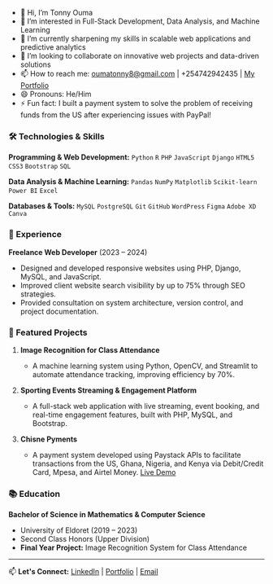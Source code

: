 - 👋 Hi, I’m Tonny Ouma
- 👀 I’m interested in Full-Stack Development, Data Analysis, and Machine Learning
- 🌱 I’m currently sharpening my skills in scalable web applications and predictive analytics
- 💞️ I’m looking to collaborate on innovative web projects and data-driven solutions
- 📫 How to reach me: oumatonny8@gmail.com | +254742942435 | [My Portfolio](https://oumatonny.chisne.co.ke/)
- 😄 Pronouns: He/Him
- ⚡ Fun fact: I built a payment system to solve the problem of receiving funds from the US after experiencing issues with PayPal!

### 🛠️ Technologies & Skills

**Programming & Web Development:**
`Python` `R` `PHP` `JavaScript` `Django` `HTML5` `CSS3` `Bootstrap` `SQL`

**Data Analysis & Machine Learning:**
`Pandas` `NumPy` `Matplotlib` `Scikit-learn` `Power BI` `Excel`

**Databases & Tools:**
`MySQL` `PostgreSQL` `Git` `GitHub` `WordPress` `Figma` `Adobe XD` `Canva`

### 💼 Experience

**Freelance Web Developer** (2023 – 2024)
- Designed and developed responsive websites using PHP, Django, MySQL, and JavaScript.
- Improved client website search visibility by up to 75% through SEO strategies.
- Provided consultation on system architecture, version control, and project documentation.

### 🚀 Featured Projects

1. **Image Recognition for Class Attendance**
   - A machine learning system using Python, OpenCV, and Streamlit to automate attendance tracking, improving efficiency by 70%.

2. **Sporting Events Streaming & Engagement Platform**
   - A full-stack web application with live streaming, event booking, and real-time engagement features, built with PHP, MySQL, and Bootstrap.

3. **Chisne Pyments**
   - A payment system developed using Paystack APIs to facilitate transactions from the US, Ghana, Nigeria, and Kenya via Debit/Credit Card, Mpesa, and Airtel Money. [Live Demo](https://chisnepayment.chisne.co.ke/)

### 📚 Education

**Bachelor of Science in Mathematics & Computer Science**
- University of Eldoret (2019 – 2023)
- Second Class Honors (Upper Division)
- **Final Year Project:** Image Recognition System for Class Attendance

---

📫 **Let's Connect:**
[LinkedIn](https://www.linkedin.com/in/tonny-ouma) | [Portfolio](https://oumatonny.chisne.co.ke/) | [Email](mailto:oumatonny8@gmail.com)
